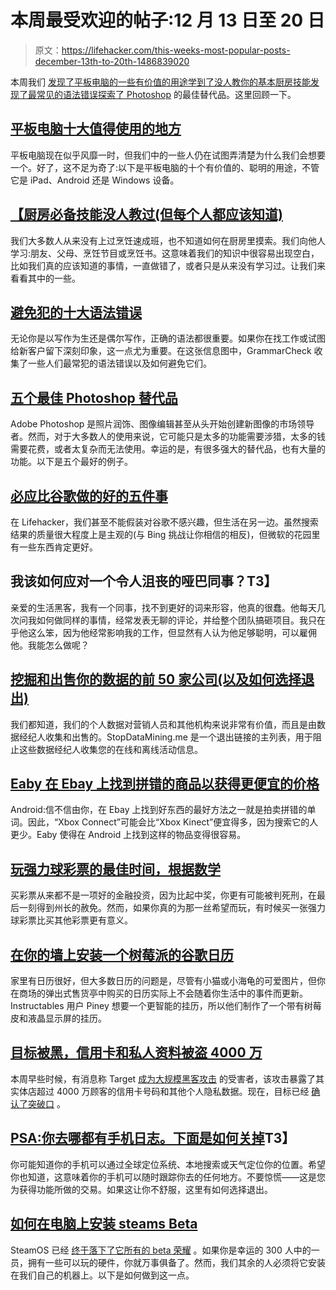 # 本周最受欢迎的帖子:12 月 13 日至 20 日

> 原文：<https://lifehacker.com/this-weeks-most-popular-posts-december-13th-to-20th-1486839020>

本周我们 [发现了平板电脑的一些有价值的用途](https://lifehacker.com/top-10-worthwhile-uses-for-tablets-1480435110)[学到了没人教你的基本厨房技能](http://lifehacker.com/the-essential-kitchen-skills-no-one-taught-but-everyon-1485609388)[发现了最常见的语法错误](http://lifehacker.com/the-top-10-grammar-mistakes-to-avoid-making-1485787315)[探索了 Photoshop](http://lifehacker.com/five-best-photoshop-alternatives-1483312519) 的最佳替代品。这里回顾一下。



## [平板电脑十大值得使用的地方](http://lifehacker.com/top-10-worthwhile-uses-for-tablets-1480435110)

平板电脑现在似乎风靡一时，但我们中的一些人仍在试图弄清楚为什么我们会想要一个。好了，这不足为奇了:以下是平板电脑的十个有价值的、聪明的用途，不管它是 iPad、Android 还是 Windows 设备。

## [【厨房必备技能没人教过(但每个人都应该知道)](http://lifehacker.com/the-essential-kitchen-skills-no-one-taught-but-everyon-1485609388)

我们大多数人从来没有上过烹饪速成班，也不知道如何在厨房里摸索。我们向他人学习:朋友、父母、烹饪节目或烹饪书。这意味着我们的知识中很容易出现空白，比如我们真的应该知道的事情，一直做错了，或者只是从来没有学习过。让我们来看看其中的一些。

## [避免犯的十大语法错误](http://lifehacker.com/the-top-10-grammar-mistakes-to-avoid-making-1485787315)

无论你是以写作为生还是偶尔写作，正确的语法都很重要。如果你在找工作或试图给新客户留下深刻印象，这一点尤为重要。在这张信息图中，GrammarCheck 收集了一些人们最常犯的语法错误以及如何避免它们。

## [五个最佳 Photoshop 替代品](http://lifehacker.com/five-best-photoshop-alternatives-1483312519)

Adobe Photoshop 是照片润饰、图像编辑甚至从头开始创建新图像的市场领导者。然而，对于大多数人的使用来说，它可能只是太多的功能需要涉猎，太多的钱需要花费，或者太复杂而无法使用。幸运的是，有很多强大的替代品，也有大量的功能。以下是五个最好的例子。

## [必应比谷歌做的好的五件事](http://lifehacker.com/the-best-things-bing-does-better-than-google-1483983630)

在 Lifehacker，我们甚至不能假装对谷歌不感兴趣，但生活在另一边。虽然搜索结果的质量很大程度上是主观的(与 Bing 挑战让你相信的相反)，但微软的花园里有一些东西肯定更好。

## 我该如何应对一个令人沮丧的哑巴同事？T3】

亲爱的生活黑客，我有一个同事，找不到更好的词来形容，他真的很蠢。他每天几次问我如何做同样的事情，经常发表无聊的评论，并给整个团队搞砸项目。我只在乎他这么笨，因为他经常影响我的工作，但显然有人认为他足够聪明，可以雇佣他。我能怎么做呢？

## [挖掘和出售你的数据的前 50 家公司(以及如何选择退出)](http://lifehacker.com/the-top-50-companies-that-mine-and-sell-your-data-and-1482645222)

我们都知道，我们的个人数据对营销人员和其他机构来说非常有价值，而且是由数据经纪人收集和出售的。StopDataMining.me 是一个退出链接的主列表，用于阻止这些数据经纪人收集您的在线和离线活动信息。

## [Eaby 在 Ebay 上找到拼错的商品以获得更便宜的价格](http://lifehacker.com/eaby-finds-misspelled-items-on-ebay-for-cheaper-prices-1482960264)

Android:信不信由你，在 Ebay 上找到好东西的最好方法之一就是拍卖拼错的单词。因此，“Xbox Connect”可能会比“Xbox Kinect”便宜得多，因为搜索它的人更少。Eaby 使得在 Android 上找到这样的物品变得很容易。

## [玩强力球彩票的最佳时间，根据数学](http://lifehacker.com/the-best-time-to-play-the-powerball-lottery-according-1484889171)

买彩票从来都不是一项好的金融投资，因为比起中奖，你更有可能被判死刑，在最后一刻得到州长的赦免。然而，如果你真的为那一丝希望而玩，有时候买一张强力球彩票比买其他彩票更有意义。

## [在你的墙上安装一个树莓派的谷歌日历](http://lifehacker.com/mount-a-raspberry-pi-powered-google-calendar-on-your-wa-1484219113)

家里有日历很好，但大多数日历的问题是，尽管有小猫或小海龟的可爱图片，但你在商场的弹出式售货亭中购买的日历实际上不会随着你生活中的事件而更新。Instructables 用户 Piney 想要一个更智能的挂历，所以他们制作了一个带有树莓皮和液晶显示屏的挂历。

## [目标被黑，信用卡和私人资料被盗 4000 万](http://lifehacker.com/target-hacked-credit-cards-and-private-data-for-40-mil-1486402421)

本周早些时候，有消息称 Target [成为大规模黑客攻击](http://bits.blogs.nytimes.com/2013/12/18/target-looking-into-security-breach/?hp&_r=0) 的受害者，该攻击暴露了其实体店超过 4000 万顾客的信用卡号码和其他个人隐私数据。现在，目标已经 [确认了突破口](http://www.usatoday.com/story/news/nation/2013/12/18/secret-service-target-data-breach/4119337/) 。

## [PSA:你去哪都有手机日志。下面是如何关掉](http://lifehacker.com/psa-your-phone-logs-everywhere-you-go-heres-how-to-t-1486085759)T3】

你可能知道你的手机可以通过全球定位系统、本地搜索或天气定位你的位置。希望你也知道，这意味着你的手机可以随时跟踪你去的任何地方。不要惊慌——这是您为获得功能所做的交易。如果这让你不舒服，这里有如何选择退出。

## [如何在电脑上安装 steams Beta](http://lifehacker.com/how-to-install-steamos-on-your-computer-1484150623)

SteamOS 已经 [终于落下了它所有的 beta 荣耀](https://lifehacker.com/steamos-beta-is-available-for-download-1482911466) 。如果你是幸运的 300 人中的一员，拥有一些可以玩的硬件，你就万事俱备了。然而，我们其余的人必须将它安装在我们自己的机器上。以下是如何做到这一点。